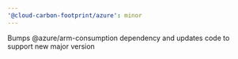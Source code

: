 ```yaml
---
'@cloud-carbon-footprint/azure': minor
---
```


Bumps @azure/arm-consumption dependency and updates code to support new major version

